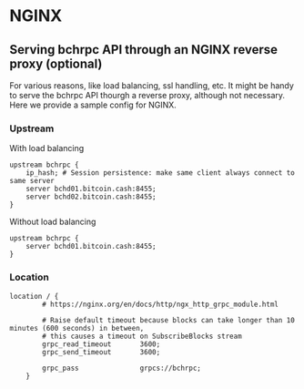# NGINX

## Serving bchrpc API through an NGINX reverse proxy (optional)
For various reasons, like load balancing, ssl handling, etc. It might be handy to serve the bchrpc API thourgh a reverse proxy, although not necessary. Here we provide a sample config for NGINX.

### Upstream
With load balancing
```
upstream bchrpc {
    ip_hash; # Session persistence: make same client always connect to same server
    server bchd01.bitcoin.cash:8455;
    server bchd02.bitcoin.cash:8455;
}
```

Without load balancing
```
upstream bchrpc {
    server bchd01.bitcoin.cash:8455;
}
```

### Location
```
location / {
        # https://nginx.org/en/docs/http/ngx_http_grpc_module.html
        
        # Raise default timeout because blocks can take longer than 10 minutes (600 seconds) in between, 
        # this causes a timeout on SubscribeBlocks stream
        grpc_read_timeout       3600;
        grpc_send_timeout       3600;
            
        grpc_pass               grpcs://bchrpc;
    }
```
